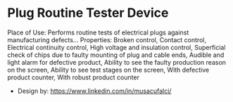 # Plug Routine Tester Device

Place of Use: Performs routine tests of electrical plugs against manufacturing defects... Properties: Broken control, Contact control, Electrical continuity control, High voltage and insulation control, Superficial check of chips due to faulty mounting of plug and cable ends, Audible and light alarm for defective product, Ability to see the faulty production reason on the screen, Ability to see test stages on the screen, With defective product counter, With robust product counter

- Design by: https://www.linkedin.com/in/musacufalci/
